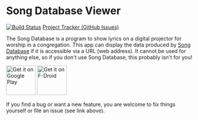 # Song Database Viewer

[![Build Status](https://travis-ci.org/mathisdt/sdbviewer.svg?branch=master)](https://travis-ci.org/mathisdt/sdbviewer)
[Project Tracker (GitHub Issues)](https://github.com/mathisdt/sdbviewer/issues)

The Song Database is a program to show lyrics on a digital projector for worship in a congregation.
This app can display the data produced by [Song Database](https://github.com/mathisdt/sdb2/) if it 
is accessible via a URL (web address). It cannot be used for anything else, so if you don't use 
Song Database, this probably isn't for you!

[<img src="https://play.google.com/intl/en_us/badges/images/generic/en-play-badge.png"
     alt="Get it on Google Play"
     height="80">](https://play.google.com/store/apps/details?id=org.zephyrsoft.sdbviewer)
[<img src="https://f-droid.org/badge/get-it-on.png"
     alt="Get it on F-Droid"
     height="80">](https://f-droid.org/packages/org.zephyrsoft.sdbviewer/)

If you find a bug or want a new feature, you are welcome to fix things yourself or file an issue (see link above).
